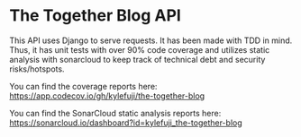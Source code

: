 # The Together Blog API

This API uses Django to serve requests. It has been made with TDD in mind. Thus, it has unit tests with over 90% code coverage and utilizes static analysis with sonarcloud to keep track of technical debt and security risks/hotspots.

You can find the coverage reports here:
https://app.codecov.io/gh/kylefuji/the-together-blog

You can find the SonarCloud static analysis reports here:
https://sonarcloud.io/dashboard?id=kylefuji_the-together-blog